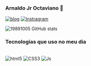 
### Arnaldo Jr Octaviano 🖖
[![blog](https://img.shields.io/badge/LinkedIn-0077B5?style=for-the-badge&logo=linkedin&logoColor=white)](https://www.linkedin.com/in/arnaldo-junior-octaviano-365ab673/)
[![Instragram](https://img.shields.io/badge/Instagram-E4405F?style=for-the-badge&logo=instagram&logoColor=white)](https://www.instagram.com/arnaldojroctaviano/)

![19891005 GitHub stats](https://github-readme-stats.vercel.app/api?username=19891005&show_icons=true&theme=dracula)

### Tecnologias que uso no meu dia

<div style="display: inline_block"><br/>
<img align="center" alt="html5" src="https://img.shields.io/badge/HTML5-E34F26?style=for-the-badge&logo=html5&logoColor=white" />
<img align="center" alt="CSS3" src="https://img.shields.io/badge/CSS3-1572B6?style=for-the-badge&logo=css3&logoColor=white" />
<img align="center" alt="Js" src="
https://img.shields.io/badge/JavaScript-323330?style=for-the-badge&logo=javascript&logoColor=F7DF1E" />
</div><br/>


